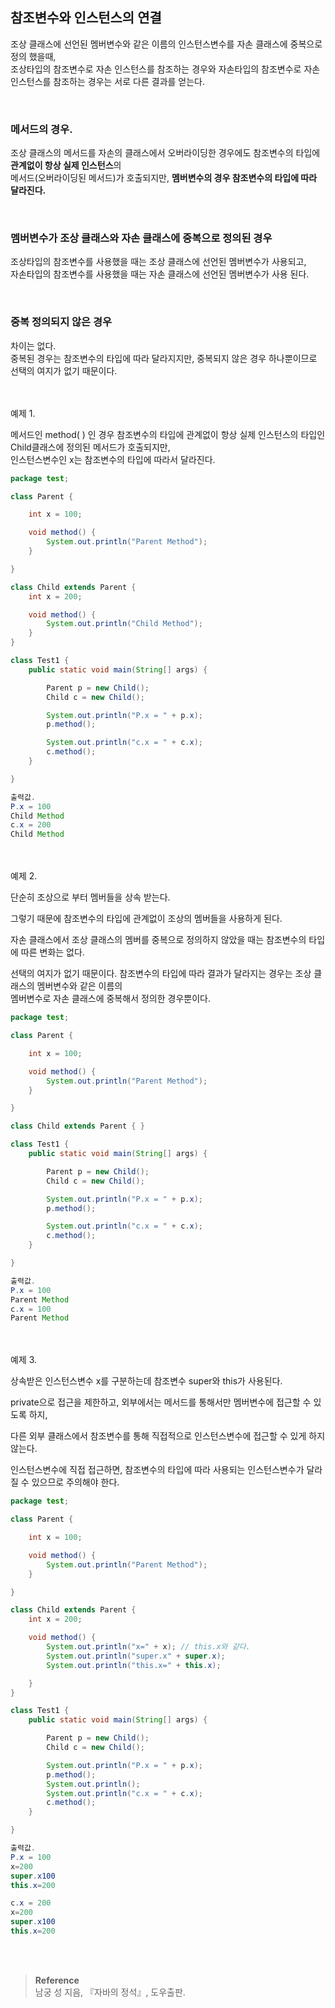 ## 참조변수와 인스턴스의 연결

조상 클래스에 선언된 멤버변수와 같은 이름의 인스턴스변수를 자손 클래스에 중복으로 정의 했을때, <br/>조상타입의 참조변수로 자손 인스턴스를 참조하는 경우와 자손타입의 참조변수로 자손 인스턴스를 참조하는 경우는 서로 다른 결과를 얻는다.

<br/>

### 메서드의 경우.

조상 클래스의 메서드를 자손의 클래스에서 오버라이딩한 경우에도 참조변수의 타입에 **관계없이 항상 실제 인스턴스**의 <br/>메서드(오버라이딩된 메서드)가 호출되지만, **멤버변수의 경우 참조변수의 타입에 따라 달라진다.**

<br/>

### 멤버변수가 조상 클래스와 자손 클래스에 중복으로 정의된 경우

 조상타입의 참조변수를 사용했을 때는 조상 클래스에 선언된 멤버변수가 사용되고, <br/>자손타입의 참조변수를 사용했을 때는 자손 클래스에 선언된 멤버변수가 사용 된다.

<br/>

### 중복 정의되지 않은 경우

차이는 없다. <br/>중복된 경우는 참조변수의 타입에 따라 달라지지만, 중복되지 않은 경우 하나뿐이므로 선택의 여지가 없기 때문이다.

<br/><br/>예제 1.

메서드인 method( ) 인 경우 참조변수의 타입에 관계없이 항상 실제 인스턴스의 타입인 Child클래스에 정의된 메서드가 호출되지만, <br/>인스턴스변수인 x는 참조변수의 타입에 따라서 달라진다.

```java
package test;

class Parent {

	int x = 100;

	void method() {
		System.out.println("Parent Method");
	}

}

class Child extends Parent {
	int x = 200;

	void method() {
		System.out.println("Child Method");
	}
}

class Test1 {
	public static void main(String[] args) {

		Parent p = new Child();
		Child c = new Child();

		System.out.println("P.x = " + p.x);
		p.method();

		System.out.println("c.x = " + c.x);
		c.method();
	}

}

출력값.
P.x = 100
Child Method
c.x = 200
Child Method
```

<br/><br/>예제 2.

단순히 조상으로 부터 멤버들을 상속 받는다.

그렇기 때문에 참조변수의 타입에 관계없이 조상의 멤버들을 사용하게 된다.

자손 클래스에서 조상 클래스의 멤버를 중복으로 정의하지 않았을 때는 참조변수의 타입에 따른 변화는 없다.

선택의 여지가 없기 때문이다. 참조변수의 타입에 따라 결과가 달라지는 경우는 조상 클래스의 멤버변수와 같은 이름의 <br/>멤버변수로 자손 클래스에 중복해서 정의한 경우뿐이다.

```java
package test;

class Parent {

	int x = 100;

	void method() {
		System.out.println("Parent Method");
	}

}

class Child extends Parent { }

class Test1 {
	public static void main(String[] args) {

		Parent p = new Child();
		Child c = new Child();

		System.out.println("P.x = " + p.x);
		p.method();

		System.out.println("c.x = " + c.x);
		c.method();
	}

}

출력값.
P.x = 100
Parent Method
c.x = 100
Parent Method
```

<br/><br/>예제 3.

상속받은 인스턴스변수 x를 구분하는데 참조변수 super와 this가 사용된다.

private으로 접근을 제한하고, 외부에서는 메서드를 통해서만 멤버변수에 접근할 수 있도록 하지,

다른 외부 클래스에서 참조변수를 통해 직접적으로 인스턴스변수에 접근할 수 있게 하지 않는다.

인스턴스변수에 직접 접근하면, 참조변수의 타입에 따라 사용되는 인스턴스변수가 달라질 수 있으므로 주의해야 한다.
```java
package test;

class Parent {

	int x = 100;

	void method() {
		System.out.println("Parent Method");
	}

}

class Child extends Parent {
	int x = 200;

	void method() {
		System.out.println("x=" + x); // this.x와 같다.
		System.out.println("super.x" + super.x);
		System.out.println("this.x=" + this.x);

	}
}

class Test1 {
	public static void main(String[] args) {

		Parent p = new Child();
		Child c = new Child();

		System.out.println("P.x = " + p.x);
		p.method();
		System.out.println();
		System.out.println("c.x = " + c.x);
		c.method();
	}

}

출력값.
P.x = 100
x=200
super.x100
this.x=200

c.x = 200
x=200
super.x100
this.x=200
```


<br/><br/>

>**Reference**
><br/>남궁 성 지음, 『자바의 정석』, 도우출판.
